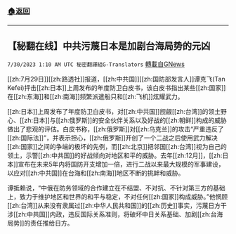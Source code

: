 ###  [:house:返回](README.md)
---


## 【秘翻在线】中共污蔑日本是加剧台海局势的元凶
`7/30/2023 1:10 AM UTC 秘密翻譯組G-Translators` [轉載自GNews](https://gnews.org/articles/1498385)

[[zh:7月29日]][[zh:路透社]]报道，[[zh:中共国]][[zh:国防部发言人]]谭克飞(Tan Kefei)抨击[[zh:日本]]上周发布的年度防卫白皮书，该白皮书指出某些[[zh:国家]]在[[zh:东海]]和[[zh:南海]]频繁派遣船只和[[zh:飞机]]炫耀武力。

[[zh:日本]]上周发布了年度防卫白皮书，对[[zh:中共国]]觊觎[[zh:台湾]]的领土野心、[[zh:日本]]与[[zh:俄罗斯]]的安全伙伴关系以及好战的[[zh:朝鲜]]构成的威胁做出了悲观的评估。白皮书称，[[zh:俄罗斯]]对[[zh:乌克兰]]的攻击“严重违反了[[zh:国际法]]”，并表示担心，[[zh:俄罗斯]]开创了一个二战之后使用武力解决[[zh:国家]]之间的争端的极坏的先例，而[[zh:北京]]把邻国[[zh:台湾]]视为自己的领土，示警[[zh:中共国]]的好战倾向对地区和平的威胁。去年[[zh:12月]]，[[zh:日本]]宣布在未来5年内将国防开支增加一倍，进行二战以来最大规模的军事建设，以应对[[zh:中共国]]在台海和[[zh:南海]]地区不断的挑衅和威胁。

谭抵赖说，“中俄在防务领域的合作建立在不结盟、不对抗、不针对第三方的基础上，致力于维护地区和世界的和平与稳定，不对任何[[zh:国家]]构成威胁。”他惘顾[[zh:台湾]]从来没有隶属过[[zh:中华人民共和国]]的[[zh:历史]]事实，污蔑日方干涉[[zh:中共国]]内政，违反国际关系准则，将破坏中日关系基础、加剧[[zh:台海局势]]的责任推给日方。
